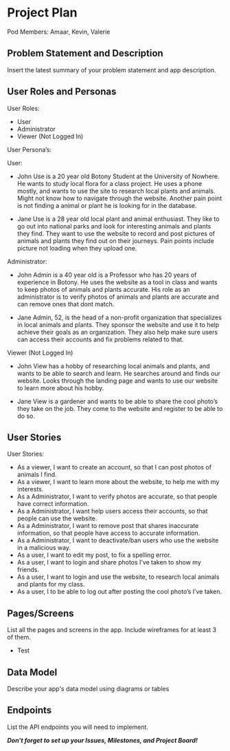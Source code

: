 # Project Plan

Pod Members: Amaar, Kevin, Valerie

## Problem Statement and Description

Insert the latest summary of your problem statement and app description.

## User Roles and Personas

User Roles:
- User 
- Administrator
- Viewer (Not Logged In)


User Persona’s: 

User: 
- John Use is a 20 year old Botony Student at the University of Nowhere. He wants to study local flora for a class project. He uses a phone mostly, and wants to use the site to research local plants and animals. Might not know how to navigate through the website. Another pain point is not finding a animal or plant he is looking for in the database. 

- Jane Use is a 28 year old local plant and animal enthusiast. They like to go out into national parks and look for interesting animals and plants they find. They want to use the website to record and post pictures of animals and plants they find out on their journeys. Pain points include picture not loading when they upload one. 

Administrator: 
- John Admin is a 40 year old is a Professor who has 20 years of experience in Botony. He uses the website as a tool in class and wants to keep photos of animals and plants accurate. His role as an administrator is to verify photos of animals and plants are accurate and can remove ones that dont match. 

- Jane Admin, 52, is the head of a non-profit organization that specializes in local animals and plants. They sponsor the website and use it to help achieve their goals as an organization. They also help make sure users can access their accounts and fix problems related to that. 

Viewer (Not Logged In)
- John View has a hobby of researching local animals and plants, and wants to be able to search and learn. He searches around and finds our website. Looks through the landing page and wants to use our website to learn more about his hobby.

- Jane View  is a gardener and wants to be able to share the cool photo’s they take on the job. They come to the website and register to be able to do so. 


## User Stories
User Stories:
- As a viewer, I want to create an account, so that I can post photos of animals I find. 
- As a viewer, I want to learn more about the website, to help me with my interests.
- As a Administrator, I want to verify photos are accurate, so that people have correct information. 
- As a Administrator, I want help users access their accounts, so that people can use the website.
- As a Administrator, I want to remove post that shares inaccurate information, so that people have access to accurate information. 
- As a Administrator, I want to deactivate/ban users who use the website in a malicious way. 
- As a user, I want to edit my post, to fix a spelling error.
- As a user, I want to login and share photos I’ve taken to show my friends. 
- As a user, I want to login and use the website, to research local animals and plants for my class.
- As a user, I to be able to log out after posting the cool photo’s I’ve taken.



## Pages/Screens

List all the pages and screens in the app. Include wireframes for at least 3 of them.

- Test

## Data Model

Describe your app's data model using diagrams or tables

## Endpoints

List the API endpoints you will need to implement.

***Don't forget to set up your Issues, Milestones, and Project Board!***
